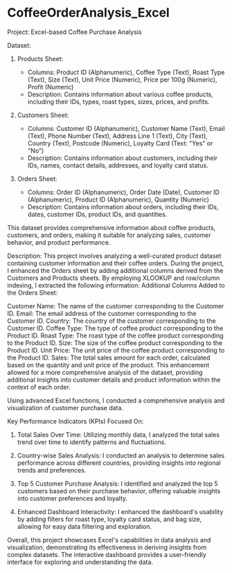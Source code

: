 # CoffeeOrderAnalysis_Excel
Project: Excel-based Coffee Purchase Analysis

Dataset:

1. Products Sheet:
   - Columns: Product ID (Alphanumeric), Coffee Type (Text), Roast Type (Text), Size (Text), Unit Price (Numeric), Price per 100g (Numeric), Profit (Numeric)
   - Description: Contains information about various coffee products, including their IDs, types, roast types, sizes, prices, and profits.

2. Customers Sheet:
   - Columns: Customer ID (Alphanumeric), Customer Name (Text), Email (Text), Phone Number (Text), Address Line 1 (Text), City (Text), Country (Text), Postcode (Numeric), Loyalty Card (Text: "Yes" or "No")
   - Description: Contains information about customers, including their IDs, names, contact details, addresses, and loyalty card status.

3. Orders Sheet:
   - Columns: Order ID (Alphanumeric), Order Date (Date), Customer ID (Alphanumeric), Product ID (Alphanumeric), Quantity (Numeric)
   - Description: Contains information about orders, including their IDs, dates, customer IDs, product IDs, and quantities.

This dataset provides comprehensive information about coffee products, customers, and orders, making it suitable for analyzing sales, customer behavior, and product performance.

Description: This project involves analyzing a well-curated product dataset containing customer information and their coffee orders. During the project, I enhanced the Orders sheet by adding additional columns derived from the Customers and Products sheets. By employing XLOOKUP and row/column indexing, I extracted the following information:
Additional Columns Added to the Orders Sheet:

Customer Name: The name of the customer corresponding to the Customer ID.
Email: The email address of the customer corresponding to the Customer ID.
Country: The country of the customer corresponding to the Customer ID.
Coffee Type: The type of coffee product corresponding to the Product ID.
Roast Type: The roast type of the coffee product corresponding to the Product ID.
Size: The size of the coffee product corresponding to the Product ID.
Unit Price: The unit price of the coffee product corresponding to the Product ID.
Sales: The total sales amount for each order, calculated based on the quantity and unit price of the product.
This enhancement allowed for a more comprehensive analysis of the dataset, providing additional insights into customer details and product information within the context of each order.

Using advanced Excel functions, I conducted a comprehensive analysis and visualization of customer purchase data.

Key Performance Indicators (KPIs) Focused On:

1. Total Sales Over Time: Utilizing monthly data, I analyzed the total sales trend over time to identify patterns and fluctuations.

2. Country-wise Sales Analysis: I conducted an analysis to determine sales performance across different countries, providing insights into regional trends and preferences.

3. Top 5 Customer Purchase Analysis: I identified and analyzed the top 5 customers based on their purchase behavior, offering valuable insights into customer preferences and loyalty.

4. Enhanced Dashboard Interactivity: I enhanced the dashboard's usability by adding filters for roast type, loyalty card status, and bag size, allowing for easy data filtering and exploration.

Overall, this project showcases Excel's capabilities in data analysis and visualization, demonstrating its effectiveness in deriving insights from complex datasets. The interactive dashboard provides a user-friendly interface for exploring and understanding the data.
